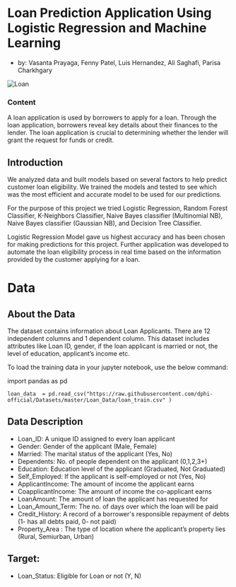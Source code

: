 # Loan Prediction Application Using Logistic Regression and Machine Learning
 * by: Vasanta Prayaga, Fenny Patel, Luis Hernandez, Ali Saghafi, Parisa Charkhgary
 
![Loan](https://github.com/fennypatel02/Project-4/blob/main/templates/loanpre-thumbnail-1200x1200%202%20copy.png)

### Content

A loan application is used by borrowers to apply for a loan. Through the loan application, borrowers reveal key details about their finances to the lender. The loan application is crucial to determining whether the lender will grant the request for funds or credit.

## Introduction 
We analyzed data and built models based on several factors to help predict customer loan eligibility. We trained the models and tested to see which was the most efficient and accurate model to be used for our predictions.

For the purpose of this project we tried Logistic Regression, Random Forest Classifier, K-Neighbors Classifier, Naive Bayes classifier (Multinomial NB), Naive Bayes classifier (Gaussian NB), and Decision Tree Classifier.

Logistic Regression Model gave us highest accuracy and has been chosen for making predictions for this project.
Further application was developed to automate the loan eligibility process in real time based on the information provided by the customer applying for a loan.

# Data 

## About the Data
The dataset contains information about Loan Applicants. There are 12 independent columns and 1 dependent column. This dataset includes attributes like Loan ID, gender, if the loan applicant is married or not, the level of education, applicant’s income etc. 

To load the training data in your jupyter notebook, use the below command:

import pandas as pd
```
loan_data  = pd.read_csv("https://raw.githubusercontent.com/dphi-official/Datasets/master/Loan_Data/loan_train.csv" )
```

## Data Description

* Loan_ID: A unique ID assigned to every loan applicant
* Gender: Gender of the applicant (Male, Female)
* Married: The marital status of the applicant (Yes, No)
* Dependents: No. of people dependent on the applicant (0,1,2,3+)
* Education: Education level of the applicant (Graduated, Not Graduated)
* Self_Employed: If the applicant is self-employed or not (Yes, No)
* ApplicantIncome: The amount of income the applicant earns
* CoapplicantIncome: The amount of income the co-applicant earns
* LoanAmount: The amount of loan the applicant has requested for
* Loan_Amount_Term: The  no. of days over which the loan will be paid
* Credit_History: A record of a borrower's responsible repayment of debts (1- has all debts paid, 0- not paid)
* Property_Area : The type of location where the applicant’s property lies (Rural, Semiurban, Urban)


## Target:

* Loan_Status: Eligible for Loan or not (Y, N)
